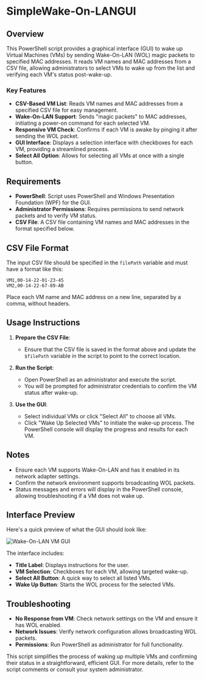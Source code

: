 # SimpleWake-On-LANGUI

## Overview

This PowerShell script provides a graphical interface (GUI) to wake up Virtual Machines (VMs) by sending Wake-On-LAN (WOL) magic packets to specified MAC addresses. It reads VM names and MAC addresses from a CSV file, allowing administrators to select VMs to wake up from the list and verifying each VM's status post-wake-up.

### Key Features
- **CSV-Based VM List**: Reads VM names and MAC addresses from a specified CSV file for easy management.
- **Wake-On-LAN Support**: Sends "magic packets" to MAC addresses, initiating a power-on command for each selected VM.
- **Responsive VM Check**: Confirms if each VM is awake by pinging it after sending the WOL packet.
- **GUI Interface**: Displays a selection interface with checkboxes for each VM, providing a streamlined process.
- **Select All Option**: Allows for selecting all VMs at once with a single button.

## Requirements
- **PowerShell**: Script uses PowerShell and Windows Presentation Foundation (WPF) for the GUI.
- **Administrator Permissions**: Requires permissions to send network packets and to verify VM status.
- **CSV File**: A CSV file containing VM names and MAC addresses in the format specified below.

## CSV File Format

The input CSV file should be specified in the `filePath` variable and must have a format like this:

```csv
VM1,00-14-22-01-23-45
VM2,00-14-22-67-89-AB
```

Place each VM name and MAC address on a new line, separated by a comma, without headers.

## Usage Instructions

1. **Prepare the CSV File**:
   - Ensure that the CSV file is saved in the format above and update the `$filePath` variable in the script to point to the correct location.

2. **Run the Script**:
   - Open PowerShell as an administrator and execute the script.
   - You will be prompted for administrator credentials to confirm the VM status after wake-up.

3. **Use the GUI**:
   - Select individual VMs or click "Select All" to choose all VMs.
   - Click "Wake Up Selected VMs" to initiate the wake-up process. The PowerShell console will display the progress and results for each VM.

## Notes

- Ensure each VM supports Wake-On-LAN and has it enabled in its network adapter settings.
- Confirm the network environment supports broadcasting WOL packets.
- Status messages and errors will display in the PowerShell console, allowing troubleshooting if a VM does not wake up.

## Interface Preview

Here's a quick preview of what the GUI should look like:

![Wake-On-LAN VM GUI](images/WakeOnLanVMGui.png)

The interface includes:
- **Title Label**: Displays instructions for the user.
- **VM Selection**: Checkboxes for each VM, allowing targeted wake-up.
- **Select All Button**: A quick way to select all listed VMs.
- **Wake Up Button**: Starts the WOL process for the selected VMs.

## Troubleshooting

- **No Response from VM**: Check network settings on the VM and ensure it has WOL enabled.
- **Network Issues**: Verify network configuration allows broadcasting WOL packets.
- **Permissions**: Run PowerShell as administrator for full functionality.

This script simplifies the process of waking up multiple VMs and confirming their status in a straightforward, efficient GUI. For more details, refer to the script comments or consult your system administrator.
